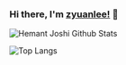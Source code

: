 ### Hi there, I'm [zyuanlee!](https://pandalzy.github.io) 👋

<!--
**Pandalzy/PandaLzy** is a ✨ _special_ ✨ repository because its `README.md` (this file) appears on your GitHub profile.

Here are some ideas to get you started:

- 🔭 I’m currently working on ...
- 🌱 I’m currently learning ...
- 👯 I’m looking to collaborate on ...
- 🤔 I’m looking for help with ...
- 💬 Ask me about ...
- 📫 How to reach me: ...
- 😄 Pronouns: ...
- ⚡ Fun fact: ...
-->


![Hemant Joshi Github Stats](https://github-readme-stats.vercel.app/api?username=Pandalzy&show_icons=true&theme=buefy)

![Top Langs](https://github-readme-stats.vercel.app/api/top-langs/?username=Pandalzy&layout=compact&theme=buefy)
